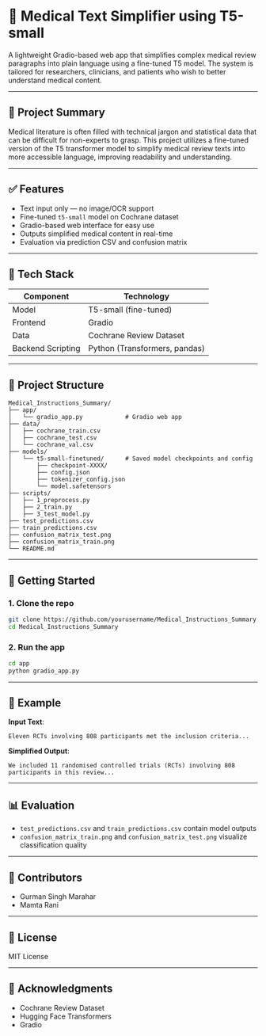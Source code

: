 # 🧠 Medical Text Simplifier using T5-small

A lightweight Gradio-based web app that simplifies complex medical review paragraphs into plain language using a fine-tuned T5 model. The system is tailored for researchers, clinicians, and patients who wish to better understand medical content.

---

## 📌 Project Summary

Medical literature is often filled with technical jargon and statistical data that can be difficult for non-experts to grasp. This project utilizes a fine-tuned version of the T5 transformer model to simplify medical review texts into more accessible language, improving readability and understanding.

---

## ✅ Features

- Text input only — no image/OCR support
- Fine-tuned `t5-small` model on Cochrane dataset
- Gradio-based web interface for easy use
- Outputs simplified medical content in real-time
- Evaluation via prediction CSV and confusion matrix

---

## 🧰 Tech Stack

| Component        | Technology              |
|------------------|--------------------------|
| Model            | T5-small (fine-tuned)    |
| Frontend         | Gradio                   |
| Data             | Cochrane Review Dataset  |
| Backend Scripting| Python (Transformers, pandas) |

---

## 📁 Project Structure

```
Medical_Instructions_Summary/
├── app/
│   └── gradio_app.py            # Gradio web app
├── data/
│   ├── cochrane_train.csv
│   ├── cochrane_test.csv
│   └── cochrane_val.csv
├── models/
│   └── t5-small-finetuned/      # Saved model checkpoints and config
│       ├── checkpoint-XXXX/
│       ├── config.json
│       ├── tokenizer_config.json
│       └── model.safetensors
├── scripts/
│   ├── 1_preprocess.py
│   ├── 2_train.py
│   ├── 3_test_model.py
├── test_predictions.csv
├── train_predictions.csv
├── confusion_matrix_test.png
├── confusion_matrix_train.png
└── README.md
```

---

## 🚀 Getting Started

### 1. Clone the repo

```bash
git clone https://github.com/yourusername/Medical_Instructions_Summary.git
cd Medical_Instructions_Summary
```

### 2. Run the app

```bash
cd app
python gradio_app.py
```

---

## 🧪 Example

**Input Text**:
```
Eleven RCTs involving 808 participants met the inclusion criteria...
```

**Simplified Output**:
```
We included 11 randomised controlled trials (RCTs) involving 808 participants in this review...
```

---

## 📊 Evaluation

- `test_predictions.csv` and `train_predictions.csv` contain model outputs
- `confusion_matrix_train.png` and `confusion_matrix_test.png` visualize classification quality

---

## 👥 Contributors

- Gurman Singh Marahar  
- Mamta Rani

---

## 📜 License

MIT License

---

## 🙏 Acknowledgments

- Cochrane Review Dataset
- Hugging Face Transformers
- Gradio
